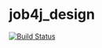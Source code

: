 # job4j_design
[![Build Status](https://travis-ci.com/username/projectname.svg?branch=master)](https://travis-ci.com/username/projectname)
